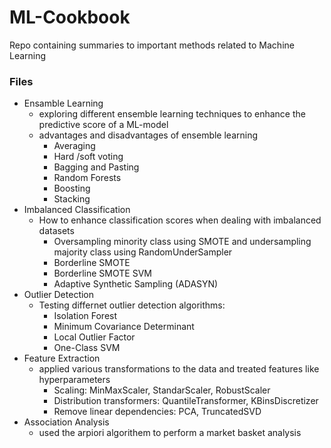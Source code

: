 # ML-Cookbook
Repo containing summaries to important methods related to Machine Learning 

### Files
- Ensamble Learning
  - exploring different ensemble learning techniques to enhance the predictive score of a ML-model
  - advantages and disadvantages of ensemble learning
    - Averaging
    - Hard /soft voting  
    - Bagging and Pasting
    - Random Forests
    - Boosting
    - Stacking
- Imbalanced Classification
  - How to enhance classification scores when dealing with imbalanced datasets 
    - Oversampling minority class using SMOTE and undersampling majority class using RandomUnderSampler
    - Borderline SMOTE
    - Borderline SMOTE SVM
    - Adaptive Synthetic Sampling (ADASYN)
- Outlier Detection
  - Testing differnet outlier detection algorithms:
    - Isolation Forest
    - Minimum Covariance Determinant
    - Local Outlier Factor
    - One-Class SVM
- Feature Extraction
  - applied various transformations to the data and treated features like hyperparameters
    - Scaling: MinMaxScaler, StandarScaler, RobustScaler
    - Distribution transformers: QuantileTransformer, KBinsDiscretizer
    - Remove linear dependencies: PCA, TruncatedSVD
- Association Analysis 
  - used the arpiori algorithem to perform a market basket analysis
    
